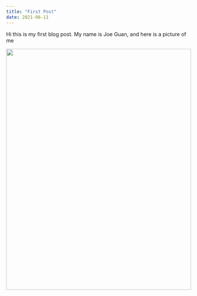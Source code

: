 ```yaml
---
title: "First Post"
date: 2021-06-11
---
```


Hi this is my first blog post. My name is Joe Guan, and here is a picture of me

<img src="https://cdn.discordapp.com/attachments/765044046568620092/854142955421040660/image0.jpg" width="500" height="650">
